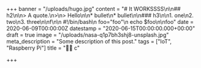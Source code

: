 +++
banner = "/uploads/hugo.jpg"
content = "# It WORKSSSS\n\n## h2\n\n> A quote.\n>\n> Hello\n\n* bullet\n* bullet\n\n### h3\n\n1. one\n2. two\n3. three\n\nf\n\n    #!/bin/bash\n    foo=\"foo\"\n    echo $foo\n\nfoo"
date = 2020-06-09T00:00:00Z
datestamp = "2020-06-15T00:00:00.000+00:00"
draft = true
image = "/uploads/nasa-q1p7bh3shj8-unsplash.jpg"
meta_description = "Some description of this post."
tags = ["IoT", "Raspberry Pi"]
title = "🤷‍♂️ c"

+++

